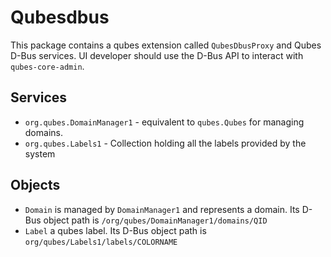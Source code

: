 # Qubesdbus

This package contains a qubes extension called `QubesDbusProxy` and Qubes D-Bus
services. UI developer should use the D-Bus API to interact with
`qubes-core-admin`.

## Services

* `org.qubes.DomainManager1` - equivalent to `qubes.Qubes` for managing domains.
* `org.qubes.Labels1`   - Collection holding all the labels provided by the
  system

## Objects

* `Domain` is managed by `DomainManager1` and represents a domain. Its D-Bus
object path is `/org/qubes/DomainManager1/domains/QID`
* `Label` a qubes label. Its D-Bus object path is `org/qubes/Labels1/labels/COLORNAME`
